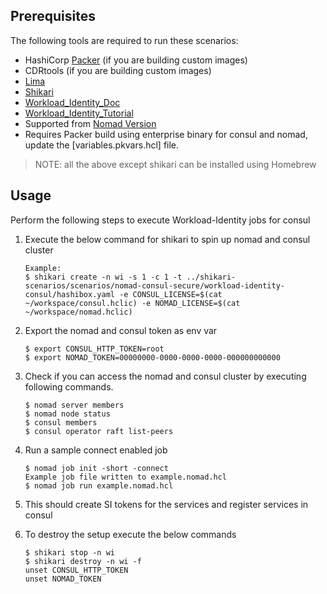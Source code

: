 ## Prerequisites

The following tools are required to run these scenarios:

* HashiCorp [Packer](https://developer.hashicorp.com/packer) (if you are building custom images)
* CDRtools (if you are building custom images)
* [Lima](https://lima-vm.io/)
* [Shikari](https://github.com/ranjandas/shikari)
* [Workload_Identity_Doc](https://developer.hashicorp.com/nomad/docs/concepts/workload-identity)
* [Workload_Identity_Tutorial](https://developer.hashicorp.com/nomad/tutorials/integrate-consul/consul-acl)
* Supported from [Nomad Version](https://github.com/hashicorp/nomad/blob/main/CHANGELOG.md#170-december-07-2023)
* Requires Packer build using enterprise binary for consul and nomad, update the [variables.pkvars.hcl] file.

> NOTE: all the above except shikari can be installed using Homebrew

## Usage

Perform the following steps to execute Workload-Identity jobs for consul

1. Execute the below command for shikari to spin up nomad and consul cluster

    ```
    Example:
    $ shikari create -n wi -s 1 -c 1 -t ../shikari-scenarios/scenarios/nomad-consul-secure/workload-identity-consul/hashibox.yaml -e CONSUL_LICENSE=$(cat ~/workspace/consul.hclic) -e NOMAD_LICENSE=$(cat ~/workspace/nomad.hclic)
    ```

2. Export the nomad and consul token as env var

    ```
    $ export CONSUL_HTTP_TOKEN=root
    $ export NOMAD_TOKEN=00000000-0000-0000-0000-000000000000
    ```

3. Check if you can access the nomad and consul cluster by executing following commands.

    ```
    $ nomad server members
    $ nomad node status
    $ consul members
    $ consul operator raft list-peers
    ```
4. Run a sample connect enabled job

    ```
    $ nomad job init -short -connect
    Example job file written to example.nomad.hcl
    $ nomad job run example.nomad.hcl
    ```

5. This should create SI tokens for the services and register services in consul

6. To destroy the setup execute the below commands

    ```
    $ shikari stop -n wi
    $ shikari destroy -n wi -f
    unset CONSUL_HTTP_TOKEN
    unset NOMAD_TOKEN
    ```
